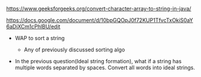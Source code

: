 https://www.geeksforgeeks.org/convert-character-array-to-string-in-java/

https://docs.google.com/document/d/10bpGQOpJ0f72KUP1TfvcTxOkiS0aY6aDiXCm1cPhlBU/edit

- WAP to sort a string
    - Any of previously discussed sorting algo

- In the previous question(Ideal string formation),
what if a string has multiple words separated by spaces.
Convert all words into ideal strings.